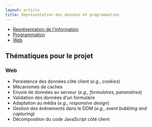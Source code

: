 ```yaml
---
layout: article
title: Représentation des données et programmation
---
```


- [Représentation de l'information]()
- [Programmation](./prog/prog.html)
- [Web](./web)


## Thématiques pour le projet

### Web
- Persistence des données côté client (_e.g., cookies_) 
- Mécanismes de caches
- Envoie de données au serveur (_e.g., formulaires, paramètres_)
- Validation des données d'un formulaire
- Adaptation au média (_e.g., responsive design_)
- Gestion des évènements dans le DOM (_e.g., event bubbling and capturing_)
- Décomposition du code JavaScript côté client 


